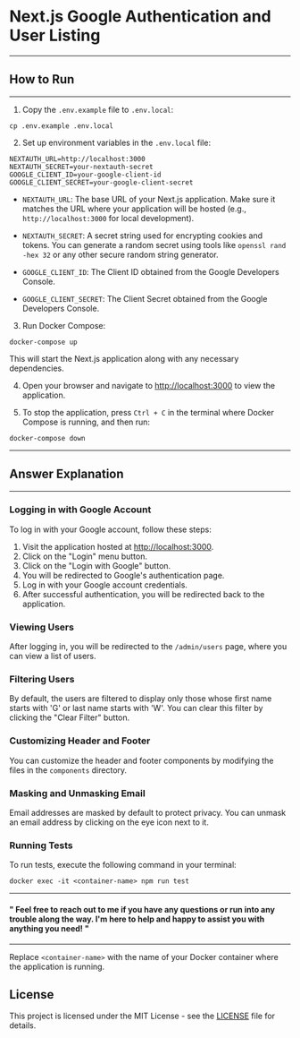 # Next.js Google Authentication and User Listing

---
## How to Run
---

1. Copy the `.env.example` file to `.env.local`:

```
cp .env.example .env.local
```

2. Set up environment variables in the `.env.local` file:

```
NEXTAUTH_URL=http://localhost:3000
NEXTAUTH_SECRET=your-nextauth-secret
GOOGLE_CLIENT_ID=your-google-client-id
GOOGLE_CLIENT_SECRET=your-google-client-secret
```

   - `NEXTAUTH_URL`: The base URL of your Next.js application. Make sure it matches the URL where your application will be hosted (e.g., `http://localhost:3000` for local development).
   
   - `NEXTAUTH_SECRET`: A secret string used for encrypting cookies and tokens. You can generate a random secret using tools like `openssl rand -hex 32` or any other secure random string generator.

   - `GOOGLE_CLIENT_ID`: The Client ID obtained from the Google Developers Console.
   
   - `GOOGLE_CLIENT_SECRET`: The Client Secret obtained from the Google Developers Console.

3. Run Docker Compose:

```
docker-compose up
```

This will start the Next.js application along with any necessary dependencies.

4. Open your browser and navigate to [http://localhost:3000](http://localhost:3000) to view the application.

5. To stop the application, press `Ctrl + C` in the terminal where Docker Compose is running, and then run:

```
docker-compose down
```

---
## Answer Explanation
---

### Logging in with Google Account

To log in with your Google account, follow these steps:

1. Visit the application hosted at [http://localhost:3000](http://localhost:3000).
2. Click on the "Login" menu button.
3. Click on the "Login with Google" button.
4. You will be redirected to Google's authentication page.
5. Log in with your Google account credentials.
6. After successful authentication, you will be redirected back to the application.

### Viewing Users

After logging in, you will be redirected to the `/admin/users` page, where you can view a list of users.

### Filtering Users

By default, the users are filtered to display only those whose first name starts with 'G' or last name starts with 'W'. You can clear this filter by clicking the "Clear Filter" button.

### Customizing Header and Footer

You can customize the header and footer components by modifying the files in the `components` directory.

### Masking and Unmasking Email

Email addresses are masked by default to protect privacy. You can unmask an email address by clicking on the eye icon next to it.

### Running Tests

To run tests, execute the following command in your terminal:

```
docker exec -it <container-name> npm run test
```
  
---
#### " Feel free to reach out to me if you have any questions or run into any trouble along the way. I'm here to help and happy to assist you with anything you need! "
---
  
Replace `<container-name>` with the name of your Docker container where the application is running.

## License

This project is licensed under the MIT License - see the [LICENSE](LICENSE) file for details.
```
